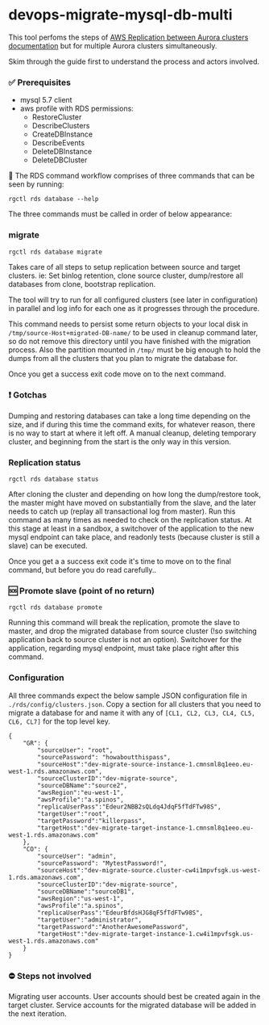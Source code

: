 # devops-migrate-mysql-db-multi
This tool perfoms the steps of [AWS Replication between Aurora clusters documentation](https://docs.aws.amazon.com/AmazonRDS/latest/AuroraUserGuide/AuroraMySQL.Replication.MySQL.html) but for multiple Aurora clusters simultaneously.

Skim through the guide first to understand the process and actors involved.

### :white_check_mark: Prerequisites

- mysql 5.7 client 
- aws profile with RDS permissions:
    - RestoreCluster
    - DescribeClusters
    - CreateDBInstance
    - DescribeEvents
    - DeleteDBInstance
    - DeleteDBCluster

:rocket: The RDS command workflow comprises of three commands that can be seen by running: 

`rgctl rds database --help`

The three commands must be called in order of below appearance:

### migrate

`rgctl rds database migrate`

Takes care of all steps to setup replication between source and target clusters. ie: Set binlog retention, clone source cluster, dump/restore all databases from clone, bootstrap replication.

The tool will try to run for all configured clusters (see later in configuration) in parallel and log info for each one as it progresses through the procedure.

This command needs to persist some return objects to your local disk in `/tmp/source-Host+migrated-DB-name/` to be used in cleanup command later, so do not remove this directory until you have finished with the migration process.
Also the partition mounted in `/tmp/` must be big enough to hold the dumps from all the clusters that you plan to migrate the database for.

Once you get a success exit code move on to the next command.

### :exclamation: Gotchas
Dumping and restoring databases can take a long time depending on the size, and if during this time the command exits, for whatever reason, there is no way to start at where it left off. A manual cleanup, deleting temporary cluster, and beginning from the start is the only way in this version.

### Replication status

`rgctl rds database status`

After cloning the cluster and depending on how long the dump/restore took, the master might have moved on substantially from the slave, and the later needs to catch up (replay all transactional log from master).
Run this command as many times as needed to check on the replication status. 
At this stage at least in a sandbox, a switchover of the application to the new mysql endpoint can take place, and readonly tests (because cluster is still a slave) can be executed. 

Once you get a a success exit code it's time to move on to the final command, but before you do read carefully..

### :sos: Promote slave (point of no return)

`rgctl rds database promote` 

Running this command will break the replication, promote the slave to master, and drop the migrated database from source cluster (!so switching application back to source cluster is not an option). Switchover for the application, regarding mysql endpoint, must take place right after this command.

### Configuration

All three commands expect the below sample JSON configuration file in `./rds/config/clusters.json`. Copy a section for all clusters that you need to migrate a database for and name it with any of `[CL1, CL2, CL3, CL4, CL5, CL6, CL7]` for the top level key.

```
{
    "GR": {
        "sourceUser": "root",
        "sourcePassword": "howaboutthispass",
        "sourceHost":"dev-migrate-source-instance-1.cmnsml8q1eeo.eu-west-1.rds.amazonaws.com",
        "sourceClusterID":"dev-migrate-source",
        "sourceDBName":"source2",
        "awsRegion":"eu-west-1",
        "awsProfile":"a.spinos",
        "replicaUserPass":"Edeur2NBB2sQLdq4JdqF5fTdFTw98S",
        "targetUser":"root",
        "targetPassword":"killerpass",
        "targetHost":"dev-migrate-target-instance-1.cmnsml8q1eeo.eu-west-1.rds.amazonaws.com"
    },
    "CO": {
        "sourceUser": "admin",
        "sourcePassword": "MytestPassword!",
        "sourceHost":"dev-migrate-source.cluster-cw4i1mpvfsgk.us-west-1.rds.amazonaws.com",
        "sourceClusterID":"dev-migrate-source",
        "sourceDBName":"sourceDB1",
        "awsRegion":"us-west-1",
        "awsProfile":"a.spinos",
        "replicaUserPass":"EdeurBfdsHJG8qF5fTdFTw98S",
        "targetUser":"administrator",
        "targetPassword":"AnotherAwesomePassword",
        "targetHost":"dev-migrate-target-instance-1.cw4i1mpvfsgk.us-west-1.rds.amazonaws.com"
    }
}
```

### :no_entry: Steps not involved

Migrating user accounts. User accounts should best be created again in the target cluster.
Service accounts for the migrated database will be added in the next iteration.
